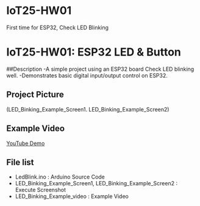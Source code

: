 # IoT25-HW01
First time for ESP32, Check LED Blinking
# IoT25-HW01: ESP32 LED & Button

##Description
-A simple project using an ESP32 board Check LED blinking well.
-Demonstrates basic digital input/output control on ESP32.

## Project Picture
(LED_Binking_Example_Screen1. LED_Binking_Example_Screen2)

## Example Video
[YouTube Demo](https://youtube.com/shorts/CGR0wBzF9GE?si=XO-JN6vKWg126i8b)

## File list
- LedBlink.ino : Arduino Source Code
- LED_Binking_Example_Screen1, LED_Binking_Example_Screen2 : Execute Screenshot
- LED_Binking_Example_video : Example Video
